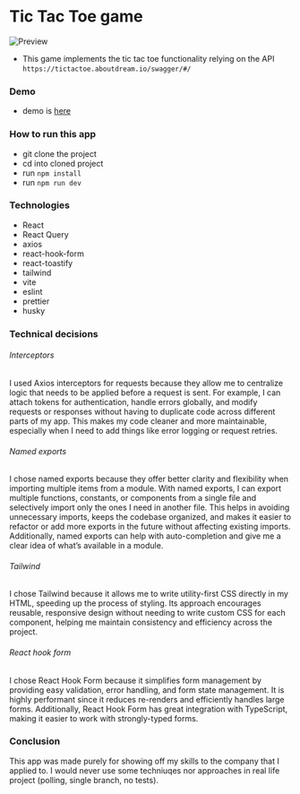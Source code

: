 # Tic Tac Toe game 

![Preview](https://i.ibb.co/NK0Z65p/Screenshot-2024-10-15-at-10-24-16.png)

- This game implements the tic tac toe functionality relying on the API `https://tictactoe.aboutdream.io/swagger/#/`

### Demo

- demo is [here](https://aboutdream.netlify.app/login)

### How to run this app

- git clone the project 
- cd into cloned project
- run `npm install`
- run `npm run dev`

### Technologies

- React
- React Query
- axios
- react-hook-form
- react-toastify
- tailwind
- vite
- eslint
- prettier
- husky

### Technical decisions

###### Interceptors

I used Axios interceptors for requests because they allow me to centralize logic that needs to be applied before a request is sent. For example, I can attach tokens for authentication, handle errors globally, and modify requests or responses without having to duplicate code across different parts of my app. This makes my code cleaner and more maintainable, especially when I need to add things like error logging or request retries.

###### Named exports

I chose named exports because they offer better clarity and flexibility when importing multiple items from a module. With named exports, I can export multiple functions, constants, or components from a single file and selectively import only the ones I need in another file. This helps in avoiding unnecessary imports, keeps the codebase organized, and makes it easier to refactor or add more exports in the future without affecting existing imports. Additionally, named exports can help with auto-completion and give me a clear idea of what’s available in a module.

###### Tailwind

I chose Tailwind because it allows me to write utility-first CSS directly in my HTML, speeding up the process of styling. Its approach encourages reusable, responsive design without needing to write custom CSS for each component, helping me maintain consistency and efficiency across the project.

###### React hook form

I chose React Hook Form because it simplifies form management by providing easy validation, error handling, and form state management. It is highly performant since it reduces re-renders and efficiently handles large forms. Additionally, React Hook Form has great integration with TypeScript, making it easier to work with strongly-typed forms.


### Conclusion

This app was made purely for showing off my skills to the company that I applied to. I would never use some techniuqes nor approaches in real life project (polling, single branch, no tests).